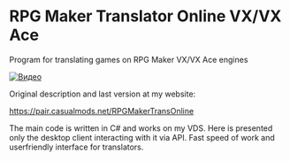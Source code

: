 # RPG Maker Translator Online VX/VX Ace
Program for translating games on RPG Maker VX/VX Ace engines

[![Видео](https://pair.casualmods.net/images/Onlinetrans/demo.png)](https://youtu.be/PkSxyJofxdY)

Original description and last version at my website:

https://pair.casualmods.net/RPGMakerTransOnline

The main code is written in C# and works on my VDS.
Here is presented only the desktop client interacting with it via API.
Fast speed of work and userfriendly interface for translators.
